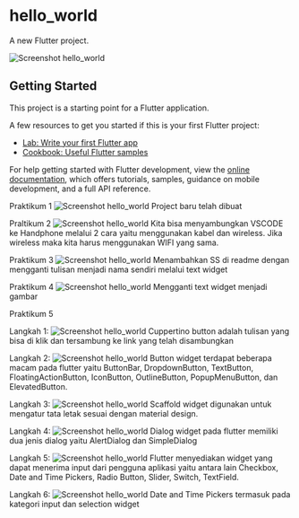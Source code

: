 # hello_world

A new Flutter project.

![Screenshot hello_world](images/01.png)
## Getting Started

This project is a starting point for a Flutter application.

A few resources to get you started if this is your first Flutter project:

- [Lab: Write your first Flutter app](https://docs.flutter.dev/get-started/codelab)
- [Cookbook: Useful Flutter samples](https://docs.flutter.dev/cookbook)

For help getting started with Flutter development, view the
[online documentation](https://docs.flutter.dev/), which offers tutorials,
samples, guidance on mobile development, and a full API reference.

Praktikum 1
![Screenshot hello_world](images/02.png)
Project baru telah dibuat  

Praltikum 2
![Screenshot hello_world](images/03.jpg)
Kita bisa menyambungkan VSCODE ke Handphone melalui 2 cara yaitu menggunakan kabel dan wireless.
Jika wireless maka kita harus menggunakan WIFI yang sama. 

Praktikum 3
![Screenshot hello_world](images/04.png)
Menambahkan SS di readme dengan mengganti tulisan menjadi nama sendiri melalui text widget

Praktikum 4
![Screenshot hello_world](images/05.png)
Mengganti text widget menjadi gambar 

Praktikum 5

Langkah 1:
![Screenshot hello_world](images/07.png)
Cuppertino button adalah tulisan yang bisa di klik dan tersambung ke link yang telah disambungkan

Langkah 2:
![Screenshot hello_world](images/08.png)
Button widget terdapat beberapa macam pada flutter yaitu ButtonBar, DropdownButton, TextButton, FloatingActionButton, IconButton, OutlineButton, PopupMenuButton, dan ElevatedButton.

Langkah 3:
![Screenshot hello_world](images/09.png)
Scaffold widget digunakan untuk mengatur tata letak sesuai dengan material design.

Langkah 4:
![Screenshot hello_world](images/10.png)
Dialog widget pada flutter memiliki dua jenis dialog yaitu AlertDialog dan SimpleDialog

Langkah 5:
![Screenshot hello_world](images/11.png)
Flutter menyediakan widget yang dapat menerima input dari pengguna aplikasi yaitu antara lain Checkbox, Date and Time Pickers, Radio Button, Slider, Switch, TextField.

Langkah 6:
![Screenshot hello_world](images/12.png)
Date and Time Pickers termasuk pada kategori input dan selection widget